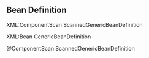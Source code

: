 ## Bean Definition

XML:ComponentScan ScannedGenericBeanDefinition

XML:Bean      GenericBeanDefinition 

@ComponentScan    ScannedGenericBeanDefinition
